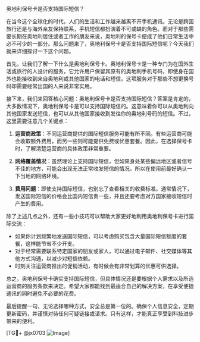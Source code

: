 奥地利保号卡是否支持国际短信？

在当今这个全球化的时代，人们的生活和工作越来越离不开手机通讯。无论是跨国旅行还是与海外亲友保持联系，手机短信都扮演着不可或缺的角色。而对于那些需要长期在奥地利居住或者工作的朋友来说，奥地利的保号卡便成了他们日常生活中必不可少的一部分。那么问题来了，奥地利保号卡是否支持国际短信呢？今天我们就来详细探讨一下这个问题。

首先，让我们了解一下什么是奥地利保号卡。奥地利保号卡是一种专门为在国外生活或旅行的人设计的服务，它允许用户保留其原有的奥地利手机号码，即使身在国外也能接收到来自奥地利或其他国家的电话和短信。这项服务对于那些不想更换号码却需要经常出国的人来说非常实用。

接下来，我们来回答核心问题：奥地利保号卡是否支持国际短信？答案是肯定的，大多数情况下，奥地利保号卡是可以支持国际短信的。这意味着你可以从奥地利向其他国家发送短信，也可以从其他国家接收到发往你的奥地利号码的短信。不过，这里需要注意几个关键点：

1. **运营商政策**：不同运营商提供的国际短信服务可能有所不同。有些运营商可能会收取额外费用，而另一些则可能提供免费或优惠套餐。因此，在选择保号卡时，了解清楚运营商的具体政策非常重要。

2. **网络覆盖情况**：虽然理论上支持国际短信，但如果身处某些偏远地区或者信号不佳的地方，可能会出现无法正常收发短信的情况。所以在使用前最好确认一下当地的网络环境。

3. **费用问题**：即使支持国际短信，也别忘了查看相关的收费标准。通常情况下，发送国际短信的价格会比国内短信贵一些，并且还要考虑对方国家接收短信时产生的费用。

除了上述几点之外，还有一些小技巧可以帮助大家更好地利用奥地利保号卡进行国际交流：

- 如果你计划频繁地发送国际短信，可以考虑购买包含大量国际短信额度的套餐，这样能节省不少开支。
- 对于经常需要联系特定国家的朋友或家人，可以通过电子邮件、社交媒体等其他方式沟通，以减少对短信依赖。
- 时刻关注运营商推出的促销活动，有时候会有非常划算的优惠可供选择。

总之，奥地利保号卡确实支持国际短信，但具体情况还是要根据个人需求以及所选运营商的服务条款来决定。希望大家都能找到最适合自己的解决方案，在享受便捷通讯的同时避免不必要的花费。

最后提醒一句，无论选择哪种方式，安全总是第一位的。确保个人信息安全，定期更新密码，并谨慎对待任何可疑链接或请求。只有这样，才能真正享受到科技进步带来的便利。

[TG💪+ @jx0703 ![Image](https://github.com/user-attachments/assets/dbca1d08-cadb-493c-b0ec-ad6f7a83f270)]